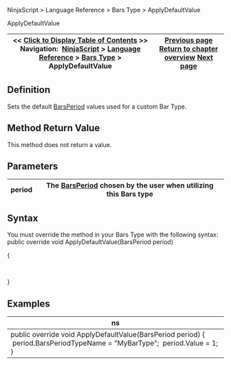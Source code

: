 ﻿
NinjaScript \> Language Reference \> Bars Type \> ApplyDefaultValue

ApplyDefaultValue

| \<\< [Click to Display Table of Contents](applydefaultvalue.md) \>\> **Navigation:**     [NinjaScript](ninjascript.md) \> [Language Reference](language_reference_wip.md) \> [Bars Type](bars_type.md) \> ApplyDefaultValue | [Previous page](applydefaultbaseperiodvalue.md) [Return to chapter overview](bars_type.md) [Next page](builtfrom.md) |
| --- | --- |
## Definition
Sets the default [BarsPeriod](barsperiod.md) values used for a custom Bar Type. 
 
## Method Return Value
This method does not return a value.
 
## Parameters

| period | The [BarsPeriod](barsperiod.md) chosen by the user when utilizing this Bars type |
| --- | --- |
## 
## 
## Syntax
You must override the method in your Bars Type with the following syntax:
 
public override void ApplyDefaultValue(BarsPeriod period)  

{  

   

}
 
## Examples

| ns |
| --- |
| public override void ApplyDefaultValue(BarsPeriod period) {  period.BarsPeriodTypeName \= "MyBarType";  period.Value \= 1; } |

